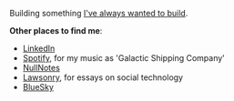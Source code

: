 Building something [I've always wanted to build](https://teamlanes.com).

**Other places to find me**:
- [LinkedIn](https://linkedin.com/in/jesselawson)
- [Spotify](https://open.spotify.com/artist/0JvyvvFS32tdn81gGsXhWc), for my music as 'Galactic Shipping Company'
- [NullNotes](https://nullnotes.com)
- [Lawsonry](https://lawsonry.com), for essays on social technology
- [BlueSky](https://bsky.app/profile/jesse.lawsonry.com)
